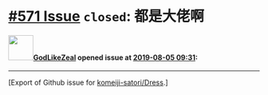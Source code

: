 # [\#571 Issue](https://github.com/komeiji-satori/Dress/issues/571) `closed`: 都是大佬啊

#### <img src="https://avatars.githubusercontent.com/u/25794975?u=d6b6d7c6f0d2d43f5ebafeea2a92eddb2f059515&v=4" width="50">[GodLikeZeal](https://github.com/GodLikeZeal) opened issue at [2019-08-05 09:31](https://github.com/komeiji-satori/Dress/issues/571):






-------------------------------------------------------------------------------



[Export of Github issue for [komeiji-satori/Dress](https://github.com/komeiji-satori/Dress).]
